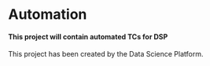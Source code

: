 # Automation
#### This project will contain automated TCs for DSP

This project has been created by the Data Science Platform.
